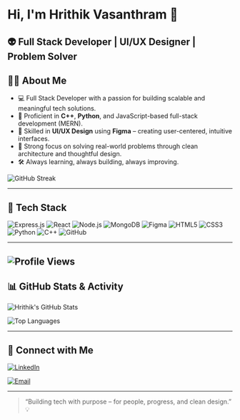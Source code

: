 # Hi, I'm Hrithik Vasanthram 👋

👽 Full Stack Developer | UI/UX Designer | Problem Solver
---

## 🐦‍🔥 About Me

- 💻 Full Stack Developer with a passion for building scalable and meaningful tech solutions.
- 🔧 Proficient in **C++**, **Python**, and JavaScript-based full-stack development (MERN).
- 🎨 Skilled in **UI/UX Design** using **Figma** – creating user-centered, intuitive interfaces.
- 🧪 Strong focus on solving real-world problems through clean architecture and thoughtful design.
- 🛠️ Always learning, always building, always improving.

 ![GitHub Streak](https://nirzak-streak-stats.vercel.app/?user=hrithik18k&theme=dark&hide_border=false)

---


## 💼 Tech Stack

![Express.js](https://img.shields.io/badge/Express.js-404D59?style=for-the-badge)
![React](https://img.shields.io/badge/React-20232A?style=for-the-badge&logo=react&logoColor=61DAFB)
![Node.js](https://img.shields.io/badge/Node.js-43853D?style=for-the-badge&logo=node.js&logoColor=white)
![MongoDB](https://img.shields.io/badge/MongoDB-47A248?style=for-the-badge&logo=mongodb&logoColor=white)
![Figma](https://img.shields.io/badge/Figma-F24E1E?style=for-the-badge&logo=figma&logoColor=white)
![HTML5](https://img.shields.io/badge/HTML5-E34F26?style=for-the-badge&logo=html5&logoColor=white)
![CSS3](https://img.shields.io/badge/CSS3-1572B6?style=for-the-badge&logo=css3&logoColor=white)
![Python](https://img.shields.io/badge/Python-3776AB?style=for-the-badge&logo=python&logoColor=white)
![C++](https://img.shields.io/badge/C++-00599C?style=for-the-badge&logo=c%2B%2B&logoColor=white)
![GitHub](https://img.shields.io/badge/GitHub-100000?style=for-the-badge&logo=github&logoColor=white)


---
![Profile Views](https://komarev.com/ghpvc/?username=hrithik18k&color=blue&style=flat-square)
---

## 📊 GitHub Stats & Activity

![Hrithik's GitHub Stats](https://github-readme-stats.vercel.app/api?username=hrithik18k&show_icons=true&theme=radical)

![Top Languages](https://github-readme-stats.vercel.app/api/top-langs/?username=hrithik18k&layout=compact&theme=radical)

---

## 🔗 Connect with Me

[![LinkedIn](https://img.shields.io/badge/-LinkedIn-blue?style=for-the-badge&logo=linkedin)](https://www.linkedin.com/in/hrithik-vasanthram-8ba509323)

[![Email](https://img.shields.io/badge/-Email-red?style=for-the-badge&logo=gmail&logoColor=white)](mailto:hrithikvasanthram@gmail.com)

---

> “Building tech with purpose – for people, progress, and clean design.” 💡
